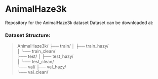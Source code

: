 # AnimalHaze3k
Repository for the AnimalHaze3k dataset
Dataset can be downloaded at:

### Dataset Structure:
>AnimalHaze3k/
>├── train/
>│   ├── train_hazy/   
>│   └── train_clean/   
>├── test/
>│   ├── test_hazy/     
>│   └── test_clean/    
>└── val/
>    ├── val_hazy/      
>    └── val_clean/     

